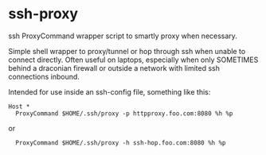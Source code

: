 # ssh-proxy
ssh ProxyCommand wrapper script to smartly proxy when necessary.

Simple shell wrapper to proxy/tunnel or hop through ssh when unable
to connect directly.  Often useful on laptops, especially when only
SOMETIMES behind a draconian firewall or outside a network with
limited ssh connections inbound.

Intended for use inside an ssh-config file, something like this:

    Host *
      ProxyCommand $HOME/.ssh/proxy -p httpproxy.foo.com:8080 %h %p
      
or 

      ProxyCommand $HOME/.ssh/proxy -h ssh-hop.foo.com:8080 %h %p
